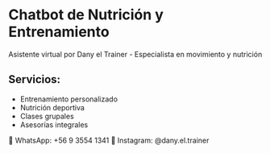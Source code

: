 # Chatbot de Nutrición y Entrenamiento
Asistente virtual por Dany el Trainer - Especialista en movimiento y nutrición

## Servicios:
- Entrenamiento personalizado
- Nutrición deportiva
- Clases grupales
- Asesorías integrales

📱 WhatsApp: +56 9 3554 1341
📸 Instagram: @dany.el.trainer